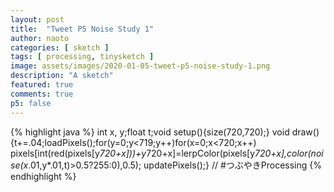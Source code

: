 ```yaml
---
layout: post
title:  "Tweet P5 Noise Study 1"
author: naoto
categories: [ sketch ]
tags: [ processing, tinysketch ]
image: assets/images/2020-01-05-tweet-p5-noise-study-1.png
description: "A sketch"
featured: true
comments: true
p5: false
---
```


{% highlight java %}
int x, y;float t;void setup(){size(720,720);}
void draw(){t+=.04;loadPixels();for(y=0;y<719;y++)for(x=0;x<720;x++)
pixels[int(red(pixels[y*720+x]))+y*720+x]=lerpColor(pixels[y*720+x],color(noise(x*.01,y*.01,t)>0.5?255:0),0.5);
updatePixels();}
// #つぶやきProcessing
{% endhighlight %}
